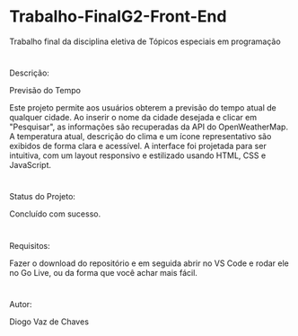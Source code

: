 # Trabalho-FinalG2-Front-End
Trabalho final da disciplina eletiva de Tópicos especiais em programação
#
Descrição:

Previsão do Tempo

Este projeto permite aos usuários obterem a previsão do tempo atual de qualquer cidade. Ao inserir o nome da cidade desejada e clicar em "Pesquisar", as informações são recuperadas da API do OpenWeatherMap. A temperatura atual, descrição do clima e um ícone representativo são exibidos de forma clara e acessível. A interface foi projetada para ser intuitiva, com um layout responsivo e estilizado usando HTML, CSS e JavaScript.
#

Status do Projeto:

Concluído com sucesso.
#

Requisitos:

Fazer o download do repositório e em seguida abrir no VS Code e rodar ele no Go Live, ou da forma que você achar mais fácil.
#

Autor:

Diogo Vaz de Chaves
